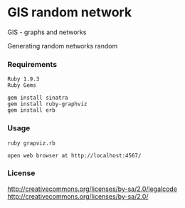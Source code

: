 GIS random network
==================

GIS - graphs and networks

Generating random networks random

### Requirements

	Ruby 1.9.3
	Ruby Gems

	gem install sinatra
	gem install ruby-graphviz
	gem install erb
### Usage

	ruby grapviz.rb

	open web browser at http://localhost:4567/

### License

http://creativecommons.org/licenses/by-sa/2.0/legalcode
http://creativecommons.org/licenses/by-sa/2.0/
